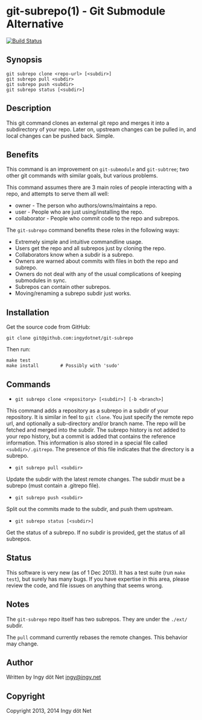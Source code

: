 git-subrepo(1) - Git Submodule Alternative
==========================================

[![Build Status](https://travis-ci.org/ingydotnet/git-subrepo.png?branch=master)](https://travis-ci.org/ingydotnet/git-subrepo)

## Synopsis

    git subrepo clone <repo-url> [<subdir>]
    git subrepo pull <subdir>
    git subrepo push <subdir>
    git subrepo status [<subdir>]

## Description

This git command clones an external git repo and merges it into a subdirectory
of your repo. Later on, upstream changes can be pulled in, and local changes
can be pushed back. Simple.

## Benefits

This command is an improvement on `git-submodule` and `git-subtree`; two other
git commands with similar goals, but various problems.

This command assumes there are 3 main roles of people interacting with a repo,
and attempts to serve them all well:

* owner - The person who authors/owns/maintains a repo.
* user - People who are just using/installing the repo.
* collaborator - People who commit code to the repo and subrepos.

The `git-subrepo` command benefits these roles in the following ways:

* Extremely simple and intuitive commandline usage.
* Users get the repo and all subrepos just by cloning the repo.
* Collaborators know when a subdir is a subrepo.
* Owners are warned about commits with files in both the repo and subrepo.
* Owners do not deal with any of the usual complications of keeping submodules
  in sync.
* Subrepos can contain other subrepos.
* Moving/renaming a subrepo subdir just works.

## Installation

Get the source code from GitHub:

    git clone git@github.com:ingydotnet/git-subrepo

Then run:

    make test
    make install        # Possibly with 'sudo'

## Commands

* `git subrepo clone <repository> [<subdir>] [-b <branch>]`

This command adds a repository as a subrepo in a subdir of your repository. It
is similar in feel to `git clone`. You just specify the remote repo url, and
optionally a sub-directory and/or branch name. The repo will be fetched and
merged into the subdir. The subrepo history is not added to your repo history,
but a commit is added that contains the reference information.  This
information is also stored in a special file called `<subdir>/.gitrepo`.  The
presence of this file indicates that the directory is a subrepo.

* `git subrepo pull <subdir>`

Update the subdir with the latest remote changes. The subdir must be a subrepo
(must contain a .gitrepo file).

* `git subrepo push <subdir>`

Split out the commits made to the subdir, and push them upstream.

* `git subrepo status [<subdir>]`

Get the status of a subrepo. If no subdir is provided, get the status of all
subrepos.

## Status

This software is very new (as of 1 Dec 2013). It has a test suite (run `make
test`), but surely has many bugs. If you have expertise in this area, please
review the code, and file issues on anything that seems wrong.

## Notes

The `git-subrepo` repo itself has two subrepos. They are under the `./ext/`
subdir.

The `pull` command currently rebases the remote changes. This behavior may
change.

## Author

Written by Ingy döt Net <ingy@ingy.net>

## Copyright

Copyright 2013, 2014 Ingy döt Net
